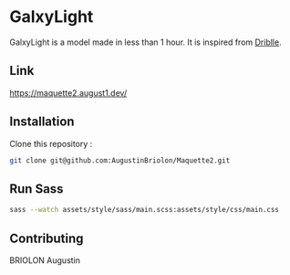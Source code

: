 # GalxyLight
GalxyLight is a model made in less than 1 hour. It is inspired from [Driblle](https://dribbble.com/shots/17242287-Neon-Signs-Website).

## Link

https://maquette2.august1.dev/

## Installation

Clone this repository : 

```bash
git clone git@github.com:AugustinBriolon/Maquette2.git
```

## Run Sass
```bash
sass --watch assets/style/sass/main.scss:assets/style/css/main.css
```

## Contributing
BRIOLON Augustin
